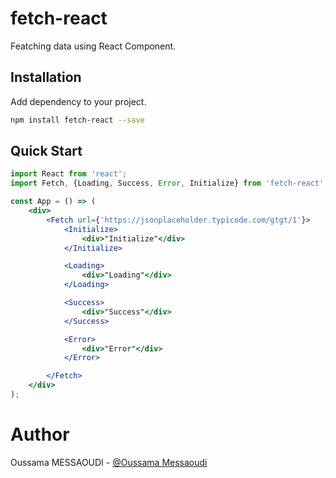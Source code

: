 # fetch-react


Featching data using React Component.


## Installation

Add dependency to your project.
```sh
npm install fetch-react --save
```
    
## Quick Start

```jsx
import React from 'react';
import Fetch, {Loading, Success, Error, Initialize} from 'fetch-react';

const App = () => (
    <div>
        <Fetch url={'https://jsonplaceholder.typicode.com/gtgt/1'}>
            <Initialize>
                <div>"Initialize"</div>
            </Initialize>

            <Loading>
                <div>"Loading"</div>
            </Loading>

            <Success>
                <div>"Success"</div>
            </Success>

            <Error>
                <div>"Error"</div>
            </Error>

        </Fetch>
    </div>
);
```
# Author

Oussama MESSAOUDI - [@Oussama Messaoudi](https://github.com/oussamamessaoudi/)
